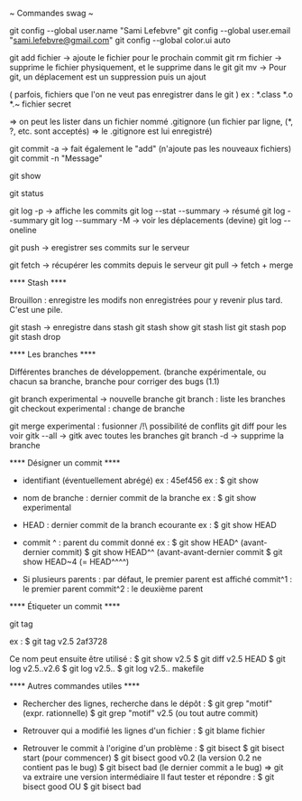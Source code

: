 ~ Commandes swag ~

git config --global user.name "Sami Lefebvre"
git config --global user.email "sami.lefebvre@gmail.com"
git config --global color.ui auto

git add fichier -> ajoute le fichier pour le prochain commit
git rm fichier -> supprime le fichier physiquement, et le supprime dans le git
git mv -> Pour git, un déplacement est un suppression puis un ajout

( parfois, fichiers que l'on ne veut pas enregistrer dans le git )
 ex :   *.class
	*.o
	*.~
	fichier secret

=> on peut les lister dans un fichier nommé .gitignore (un fichier par ligne,
   (*, ?, etc. sont acceptés)
=> le .gitignore est lui enregistré)

git commit -a -> fait également le "add" (n'ajoute pas les nouveaux fichiers)
git commit -n "Message"

git show

git status

git log -p -> affiche les commits
git log --stat --summary -> résumé
git log --summary
git log --summary -M -> voir les déplacements (devine)
git log --oneline

git push -> eregistrer ses commits sur le serveur

git fetch -> récupérer les commits depuis le serveur
git pull -> fetch + merge


**** Stash ****

Brouillon : enregistre les modifs non enregistrées pour y revenir plus tard.
	    C'est une pile.

git stash -> enregistre dans stash
git stash show
git stash list
git stash pop
git stash drop


**** Les branches ****

Différentes branches de développement.
(branche expérimentale, ou chacun sa branche, branche pour corriger des bugs
(1.1)

git branch experimental -> nouvelle branche
git branch : liste les branches
git checkout experimental : change de branche

git merge experimental : fusionner /!\ possibilité de conflits
				       git diff pour les voir
gitk --all -> gitk avec toutes les branches
git branch -d <branche> -> supprime la branche


**** Désigner un commit ****

- identifiant (éventuellement abrégé) ex : 45ef456
	ex : $ git show <identifiant>

- nom de branche : dernier commit de la branche
	ex : $ git show experimental

- HEAD : dernier commit de la branch ecourante
	ex : $ git show HEAD

- commit ^ : parent du commit donné
	ex : $ git show HEAD^ (avant-dernier commit)
	     $ git show HEAD^^ (avant-avant-dernier commit
	     $ git show HEAD~4 (= HEAD^^^^)

- Si plusieurs parents :
	par défaut, le premier parent est affiché
	commit^1 : le premier parent
	commit^2 : le deuxième parent


**** Étiqueter un commit ****

git tag

ex : $ git tag v2.5 2af3728

Ce nom peut ensuite être utilisé :
$ git show v2.5
$ git diff v2.5 HEAD
$ git log v2.5..v2.6
$ git log v2.5..
$ git log v2.5.. makefile


**** Autres commandes utiles ****

- Rechercher des lignes, recherche dans le dépôt :
	$ git grep "motif" (expr. rationnelle)
	$ git grep "motif" v2.5 (ou tout autre commit)

- Retrouver qui a modifié les lignes d'un fichier :
	$ git blame fichier

- Retrouver le commit à l'origine d'un problème :
	$ git bisect
	$ git bisect start (pour commencer)
	$ git bisect good v0.2 (la version 0.2 ne contient pas le bug)
	$ git bisect bad (le dernier commit a le bug)
	=> git va extraire une version intermédiaire
	   Il faut tester et répondre :
		$ git bisect good OU
		$ git bisect bad
